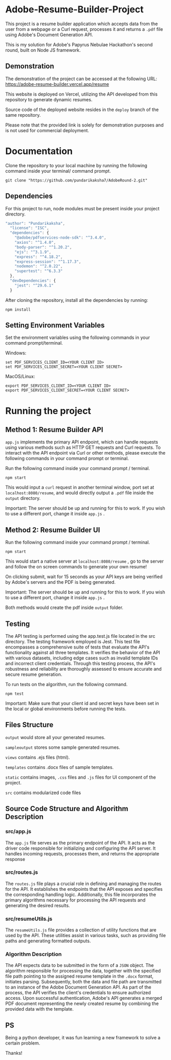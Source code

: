 # Adobe-Resume-Builder-Project
This project is a resume builder application which accepts data from the user from a webpage or a Curl request, processes it and returns a ```.pdf``` file using Adobe's Document Generation API.

This is my solution for Adobe's Papyrus Nebulae Hackathon's second round, built on Node JS framework. 



## Demonstration

The demonstration of the project can be accessed at the following URL: https://adobe-resume-builder.vercel.app/resume

This website is deployed on Vercel, utilizing the API developed from this repository to generate dynamic resumes.

Source code of the deployed website resides in the ```deploy``` branch of the same repository.

Please note that the provided link is solely for demonstration purposes and is not used for commercial deployment.




# Documentation

Clone the repository to your local machine by running the following command inside your terminal/ command prompt.

```shell
git clone "https://github.com/pundarikaksha7/AdobeRound-2.git"
```



## Dependencies

For this project to run, node modules must be present inside your project directory.
```javascript
"author": "Pundarikaksha",
  "license": "ISC",
  "dependencies": {
    "@adobe/pdfservices-node-sdk": "^3.4.0",
    "axios": "^1.4.0",
    "body-parser": "^1.20.2",
    "ejs": "^3.1.9",
    "express": "^4.18.2",
    "express-session": "^1.17.3",
    "nodemon": "^2.0.22",
    "supertest": "^6.3.3"
  },
  "devDependencies": {
    "jest": "^29.6.1"
  }
```

After cloning the repository, install all the dependencies by running:

```shell
npm install
```



## Setting Environment Variables

Set the environment variables using the following commands in your command prompt/terminal.

Windows:

```shell
set PDF_SERVICES_CLIENT_ID=<YOUR CLIENT ID>
set PDF_SERVICES_CLIENT_SECRET=<YOUR CLIENT SECRET>
```

MacOS/Linux:

```shell
export PDF_SERVICES_CLIENT_ID=<YOUR CLIENT ID>
export PDF_SERVICES_CLIENT_SECRET=<YOUR CLIENT SECRET>
```



# Running the project

## Method 1: Resume Builder API

```app.js``` implements the primary API endpoint, which can handle requests using various methods such as HTTP GET requests and Curl requests. To interact with the API endpoint via Curl or other methods, please execute the following commands in your command prompt or terminal.

Run the following command inside your command prompt / terminal.

```shell
npm start
```

This would input a ```curl``` request in another terminal window, port set at ```localhost:8080/resume```, and would directly output a ```.pdf``` file inside the ```output``` directory.

Important: The server should be up and running for this to work. If you wish to use a different port, change it inside ```app.js``` .

## Method 2: Resume Builder UI

Run the following command inside your command prompt / terminal.

```shell
npm start
```

This would start a native server at ```localhost:8080/resume``` , go to the server and follow the on screen commands to generate your own resume!

On clicking submit, wait for 15 seconds as your API keys are being verified by Adobe's servers and the PDF is being generated.

Important: The server should be up and running for this to work. If you wish to use a different port, change it inside ```app.js``` .

Both methods would create the pdf inside `output` folder.



## Testing

The API testing is performed using the app.test.js file located in the src directory. The testing framework employed is Jest. This test file encompasses a comprehensive suite of tests that evaluate the API's functionality against all three templates. It verifies the behavior of the API with various datasets, including edge cases such as invalid template IDs and incorrect client credentials. Through this testing process, the API's robustness and reliability are thoroughly assessed to ensure accurate and secure resume generation.

To run tests on the algorithm, run the following command.

```shell
npm test
```

Important: Make sure that your client id and secret keys have been set in the local or global environments before running the tests.



## Files Structure

```output``` would store all your generated resumes.

```sampleoutput``` stores some sample generated resumes.

```views``` contains .ejs files (html).

```templates``` contains .docx files of sample templates.

```static``` contains images, ```.css``` files and ```.js``` files for UI component of the project.

```src``` contains modularized code files



## Source Code Structure and Algorithm Description

### src/app.js

The ```app.js``` file serves as the primary endpoint of the API. It acts as the driver code responsible for initializing and configuring the API server. It handles incoming requests, processes them, and returns the appropriate response

### src/routes.js

The ```routes.js``` file plays a crucial role in defining and managing the routes for the API. It establishes the endpoints that the API exposes and specifies the corresponding handling logic. Additionally, this file incorporates the primary algorithms necessary for processing the API requests and generating the desired results.

### src/resumeUtils.js

The ```resumeUtils.js``` file provides a collection of utility functions that are used by the API. These utilities assist in various tasks, such as providing file paths and generating formatted outputs.


### Algorithm Description

The API expects data to be submitted in the form of a ```JSON``` object. The algorithm responsible for processing the data, together with the specified file path pointing to the assigned resume template in the ```.docx``` format, initiates parsing. Subsequently, both the data and file path are transmitted to an instance of the Adobe Document Generation API. As part of the process, the API verifies the client's credentials to ensure authorized access. Upon successful authentication, Adobe's API generates a merged PDF document representing the newly created resume by combining the provided data with the template.
    

## PS
Being a python developer, it was fun learning a new framework to solve a certain problem.

Thanks!


